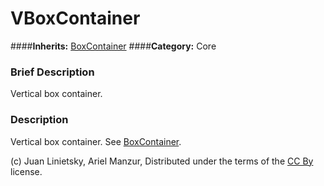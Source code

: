 #  VBoxContainer  
####**Inherits:** [BoxContainer](class_boxcontainer)
####**Category:** Core

###  Brief Description  
Vertical box container.

###  Description  
Vertical box container. See [BoxContainer](class_boxcontainer).


(c) Juan Linietsky, Ariel Manzur, Distributed under the terms of the [CC By](https://creativecommons.org/licenses/by/3.0/legalcode) license.
